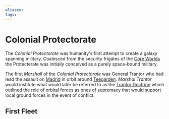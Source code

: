 ```yaml
---
aliases:
tags:
---
```


# Colonial Protectorate

The  *Colonial  Protectorate* was  humanity's  first  attempt  to  create a galaxy spanning military.  Coalesced  from the  security  frigates of  the  [Core Worlds](../Systems/core-worlds.md)  the  Protecterate  was  initially conceived  as a  purely space-bound military.   

The first *Marshall* of the  *Colonial  Protectorate* was General Trantor  who  had  lead the assault  on [Madrid](../Systems/teegarden.md#Madrid) in orbit around [Teegarden](../Systems/teegarden.md). *Marshal Trantor*  would  institute  what would later be referred to as the [Trantor Doctrine](../Concepts/trantor-doctrine.md) which outlined the  role of orbital forces as ones of supremacy that would support local ground forces in the event of conflict.

## First Fleet

